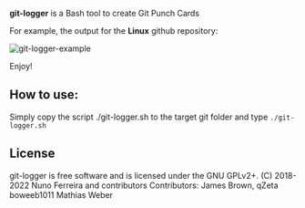 **git-logger** is a Bash tool to create Git Punch Cards


For example, the output for the **Linux** github repository:

![git-logger-example][imgur]

Enjoy!

## How to use:

Simply copy the script ./git-logger.sh to the target git folder and type `./git-logger.sh`

## License

git-logger is free software and is licensed under the GNU GPLv2+.
(C) 2018-2022 Nuno Ferreira and contributors
Contributors: James Brown, 
              qZeta 
              boweeb1011
              Mathias Weber

[Imgur]:https://imgur.com/kBpTUDc.png


